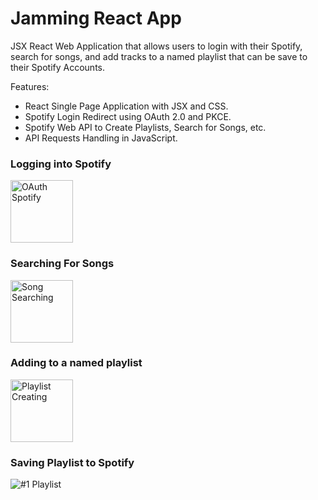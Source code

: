 # Jamming React App 
JSX React Web Application that allows users to login with their Spotify, search for songs, and add tracks to a named playlist that can be save to their Spotify Accounts. 

Features: 

- React Single Page Application with JSX and CSS. 
- Spotify Login Redirect using OAuth 2.0 and PKCE. 
- Spotify Web API to Create Playlists, Search for Songs, etc. 
- API Requests Handling in JavaScript. 

### Logging into Spotify

<img width="100" alt="OAuth Spotify" src="https://github.com/user-attachments/assets/6ad59348-5177-4b6f-92f9-8b040e793044">

### Searching For Songs

<img width="100" alt="Song Searching" src="https://github.com/user-attachments/assets/2650020f-b55a-4e3b-a9ed-6c8957e1eac7">

### Adding to a named playlist

<img width="100" alt="Playlist Creating" src="https://github.com/user-attachments/assets/6bba92ec-1330-4361-b131-03022c63d954">

### Saving Playlist to Spotify

![#1 Playlist](https://github.com/user-attachments/assets/f244d272-430d-48c1-8d34-8e25bf6cc54b)
